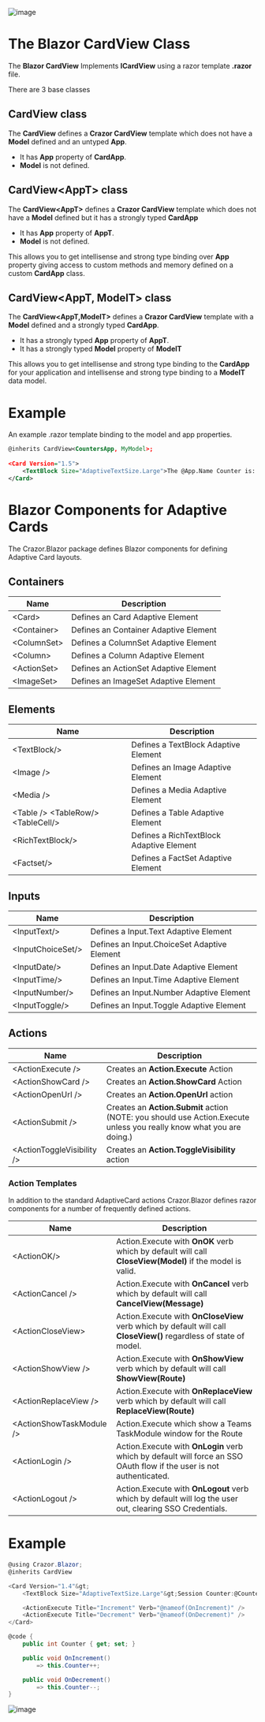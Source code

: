 

![image](https://user-images.githubusercontent.com/17789481/197238565-e3f895d0-6def-4d41-aba2-721d5432b1ef.png)

# The Blazor CardView Class

The **Blazor CardView** Implements **ICardView** using a razor template **.razor** file.

There are 3 base classes

## CardView class

The **CardView** defines a **Crazor CardView** template which does not have a **Model** defined and an untyped **App**.

* It has **App** property of **CardApp**.
* **Model** is not defined.

## CardView&lt;AppT&gt; class

The **CardView&lt;AppT&gt;** defines a **Crazor CardView** template which does not have a **Model** defined but it has a strongly typed **CardApp**

* It has **App** property of **AppT**.
* **Model** is not defined.

This allows you to get intellisense and strong type binding over **App** property giving access to custom methods and memory defined on a custom **CardApp** class.

## CardView&lt;AppT, ModelT&gt; class

The **CardView&lt;AppT,ModelT&gt;** defines a **Crazor CardView** template with a **Model** defined and a strongly typed **CardApp**.

* It has a strongly typed **App** property of **AppT**.
* It has a strongly typed **Model** property of **ModelT**

This allows you to get intellisense and strong type binding to the **CardApp** for your application and intellisense and strong type binding to a **ModelT** data model.

# Example 

An example .razor template binding to the model and app properties.

```xml
@inherits CardView<CountersApp, MyModel>;
    
<Card Version="1.5">
    <TextBlock Size="AdaptiveTextSize.Large">The @App.Name Counter is: @Model.Counter</TextBlock>
</Card>
```



# Blazor Components for Adaptive Cards

The Crazor.Blazor package defines Blazor components for defining Adaptive Card layouts.

## Containers

| Name        | Description                           |
| ----------- | ------------------------------------- |
| &lt;Card&gt;      | Defines an Card Adaptive Element      |
| &lt;Container&gt; | Defines an Container Adaptive Element |
| &lt;ColumnSet&gt; | Defines a ColumnSet Adaptive Element  |
| &lt;Column&gt;    | Defines a Column Adaptive Element     |
| &lt;ActionSet&gt; | Defines an ActionSet Adaptive Element |
| &lt;ImageSet&gt;  | Defines an ImageSet Adaptive Element  |

## Elements

| Name                              | Description                              |
| --------------------------------- | ---------------------------------------- |
| &lt;TextBlock/&gt;                      | Defines a TextBlock Adaptive Element     |
| &lt;Image /&gt;                         | Defines an Image Adaptive Element        |
| &lt;Media /&gt;                         | Defines a Media Adaptive Element         |
| &lt;Table /&gt; &lt;TableRow/&gt;&lt;TableCell/&gt; | Defines a Table Adaptive Element         |
| &lt;RichTextBlock/&gt;                  | Defines a RichTextBlock Adaptive Element |
| &lt;Factset/&gt;                        | Defines a FactSet Adaptive Element       |

## Inputs

| Name              | Description                                 |
| ----------------- | ------------------------------------------- |
| &lt;InputText/&gt;      | Defines a Input.Text Adaptive Element       |
| &lt;InputChoiceSet/&gt; | Defines an Input.ChoiceSet Adaptive Element |
| &lt;InputDate/&gt;      | Defines an Input.Date Adaptive Element      |
| &lt;InputTime/&gt;      | Defines an Input.Time Adaptive Element      |
| &lt;InputNumber/&gt;    | Defines an Input.Number Adaptive Element    |
| &lt;InputToggle/&gt;    | Defines an Input.Toggle Adaptive Element    |



## Actions

| Name                       | Description                                                  |
| -------------------------- | ------------------------------------------------------------ |
| &lt;ActionExecute /&gt;          | Creates an **Action.Execute** Action                         |
| &lt;ActionShowCard /&gt;         | Creates an **Action.ShowCard** Action                        |
| &lt;ActionOpenUrl /&gt;          | Creates an **Action.OpenUrl** action                         |
| &lt;ActionSubmit /&gt;           | Creates an **Action.Submit** action (NOTE: you should use Action.Execute unless you really know what you are doing.) |
| &lt;ActionToggleVisibility /&gt; | Creates an **Action.ToggleVisibility** action                |



### Action Templates
In addition to the standard AdaptiveCard actions Crazor.Blazor defines razor components for a number of frequently defined actions.

| Name                     | Description                                                  |
| ------------------------ | ------------------------------------------------------------ |
| &lt;ActionOK/&gt;              | Action.Execute with **OnOK** verb which by default will call **CloseView(Model)** if the model is valid. |
| &lt;ActionCancel /&gt;         | Action.Execute with **OnCancel** verb which by default will call **CancelView(Message)** |
| &lt;ActionCloseView&gt;        | Action.Execute with **OnCloseView** verb which by default will call **CloseView()** regardless of state of model. |
| &lt;ActionShowView /&gt;       | Action.Execute with **OnShowView** verb which by default will call **ShowView(Route)** |
| &lt;ActionReplaceView /&gt;    | Action.Execute with **OnReplaceView** verb which by default will call **ReplaceView(Route)** |
| &lt;ActionShowTaskModule /&gt; | Action.Execute which show a Teams TaskModule window for the Route |
| &lt;ActionLogin /&gt;          | Action.Execute with **OnLogin** verb which by default will force an SSO OAuth flow if the user is not authenticated. |
| &lt;ActionLogout /&gt;         | Action.Execute with **OnLogout** verb which by default will log the user out, clearing SSO Credentials. |



# Example

```c#
@using Crazor.Blazor;
@inherits CardView

<Card Version="1.4"&gt;
    <TextBlock Size="AdaptiveTextSize.Large"&gt;Session Counter:@Counter</TextBlock>

    <ActionExecute Title="Increment" Verb="@nameof(OnIncrement)" />
    <ActionExecute Title="Decrement" Verb="@nameof(OnDecrement)" />
</Card>

@code {
    public int Counter { get; set; }

    public void OnIncrement()
        => this.Counter++;

    public void OnDecrement()
        => this.Counter--;
}
```

![image](https://user-images.githubusercontent.com/17789481/197365048-6a74c3d5-85cd-4c04-a07a-eef2a46e0ddf.png)
